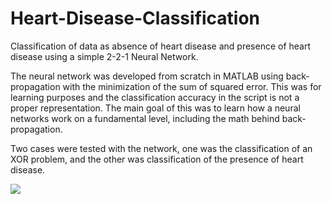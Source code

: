 # Heart-Disease-Classification
Classification of data as absence of heart disease and presence of heart disease using a simple 2-2-1 Neural Network. 

The neural network was developed from scratch in MATLAB using back-propagation with the minimization of the sum of squared error. This was for learning purposes and the classification accuracy in the script is not a proper representation. The main goal of this was to learn how a neural networks work on a fundamental level, including the math behind back-propagation. 

Two cases were tested with the network, one was the classification of an XOR problem, and the other was classification of the presence of heart disease. 


![](Graphs/swayslow.jpg)
